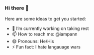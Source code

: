 ### Hi there 👋

Here are some ideas to get you started:

- 🔭 I’m currently working on taking rest
- 📫 How to reach me: @iampann
- 😄 Pronouns: He/His
- ⚡ Fun fact: I hate langauage wars

